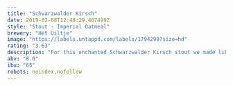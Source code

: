 ```yaml
---
title: "Schwarzwalder Kirsch"
date: 2019-02-08T12:48:29.467499Z
style: "Stout - Imperial Oatmeal"
brewery: "Het Uiltje"
image: "https://labels.untappd.com/labels/1794299?size=hd"
rating: "3.63"
description: "For this enchanted Schwarzwalder Kirsch stout we made like Repunzel and let down our hair in Germany’s enchanted Black Forest. You know, the grim fairy-tale settings for Grimm Brother self-flagellation and fun? Well, those Black Forest fairies also know how to distill a mean sharp-nosed cherry liquor known as Schwarzwalder Kirsch. Dark and murky with a touch of vanilla and raison around the edges, this distinctive chilly weather sweet stout is best sipped in castles amongst cuckoo clocks. A tart, puckery fairy-tale capable of knocking the dirndl off of Sleeping Beauty, that girl Gretel and every wicked Grimm Gros- mutter every put to paper."
abv: "8.0"
ibu: "65"
robots: noindex,nofollow
---
```


